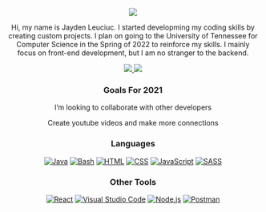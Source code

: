 

<div align="center"/>

<a href="https://github.com/DenverCoder1/readme-typing-svg"><img src="https://readme-typing-svg.herokuapp.com/?lines=Hi+Im+Jayden;Take+A+Look+Around&font=Fira%20Code&center=true&width=440&height=45&color=458BCC&vCenter=true&size=22"></a>

<p>Hi, my name is Jayden Leuciuc. I started developming my coding skills by creating custom projects. I plan on going to the University of Tennessee for Computer Science in the Spring of 2022 to reinforce my skills. I mainly focus on front-end development, but I am no stranger to the backend. </p>


<a href="https://jaydenleuciuc.com" target="_blank">
<img src="https://img.shields.io/website?label=jaydenleuciuc.com&style=for-the-badge&url=https%3A%2F%2FJaydenLeuciuc.com"/>
</a>
<a href="https://twitter.com/intent/follow?original_referer=https%3A%2F%2Fgithub.com%2FLeuciucJayden&screen_name=leuciucjayden" target="_blank">
<img src="https://img.shields.io/twitter/follow/leuciucjayden?color=1DA1F2&logo=twitter&style=for-the-badge"/>
</a>

          
<h3>Goals For 2021 </h3>

<p>I’m looking to collaborate with other developers</p>
<p>Create youtube videos and make more connections</p>


### Languages
<p>
    <a href="#"><img alt="Java" src="https://img.shields.io/badge/Java-007396.svg?logo=java&logoColor=white"></a>
    <a href="#"><img alt="Bash" src="https://img.shields.io/badge/Bash-121011.svg?logo=gnu-bash&logoColor=white"></a>
    <a href="#"><img alt="HTML" src="https://img.shields.io/badge/HTML-E34F26.svg?logo=html5&logoColor=white"></a>
    <a href="#"><img alt="CSS" src="https://img.shields.io/badge/CSS-1572B6.svg?logo=css3&logoColor=white"></a>
    <a href="#"><img alt="JavaScript" src="https://img.shields.io/badge/JavaScript-F7DF1E.svg?logo=javascript&logoColor=black"></a>
    <a href="#"><img alt="SASS" src="https://img.shields.io/badge/Sass-hotpink.svg?logo=SASS&logoColor=white"></a>
</p>

### Other Tools

<p>
    <a href="#"><img alt="React" src="https://img.shields.io/badge/React-20232a.svg?logo=react&logoColor=%2361DAFB%22%3E"</img></a>
    <a href="#"><img alt="Visual Studio Code" src="https://img.shields.io/badge/Visual%20Studio%20Code-0078d7.svg?logo=visual-studio-code&logoColor=white%22%3E"                 </img></a>
    <a href="#"><img alt="Node.js" src="https://img.shields.io/badge/Node.js-43853D.svg?logo=node.js&logoColor=white%22%3E"</img></a>
    <a href="#"><img alt="Postman" src="https://img.shields.io/badge/Postman-FFBE57?logo=postman&logoColor=white%22%3E"</img></a>
</p>  
</div>
